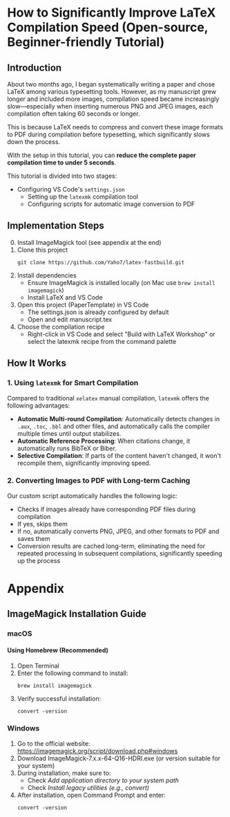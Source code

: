 # How to Significantly Improve LaTeX Compilation Speed (Open-source, Beginner-friendly Tutorial)

## Introduction

About two months ago, I began systematically writing a paper and chose LaTeX among various typesetting tools. However, as my manuscript grew longer and included more images, compilation speed became increasingly slow—especially when inserting numerous PNG and JPEG images, each compilation often taking 60 seconds or longer.

This is because LaTeX needs to compress and convert these image formats to PDF during compilation before typesetting, which significantly slows down the process.

With the setup in this tutorial, you can **reduce the complete paper compilation time to under 5 seconds**.

This tutorial is divided into two stages:

- Configuring VS Code's `settings.json`
  - Setting up the `latexmk` compilation tool
  - Configuring scripts for automatic image conversion to PDF

## Implementation Steps

0. Install ImageMagick tool (see appendix at the end)
1. Clone this project
   ```
   git clone https://github.com/Yaho7/latex-fastbuild.git
   ```
2. Install dependencies
   - Ensure ImageMagick is installed locally (on Mac use `brew install imagemagick`)
   - Install LaTeX and VS Code
3. Open this project (PaperTemplate) in VS Code
   - The settings.json is already configured by default
   - Open and edit manuscript.tex
4. Choose the compilation recipe
   - Right-click in VS Code and select "Build with LaTeX Workshop" or select the latexmk recipe from the command palette

## How It Works

### 1. Using `latexmk` for Smart Compilation

Compared to traditional `xelatex` manual compilation, `latexmk` offers the following advantages:

- **Automatic Multi-round Compilation**: Automatically detects changes in `.aux`, `.toc`, `.bbl` and other files, and automatically calls the compiler multiple times until output stabilizes.
- **Automatic Reference Processing**: When citations change, it automatically runs BibTeX or Biber.
- **Selective Compilation**: If parts of the content haven't changed, it won't recompile them, significantly improving speed.

### 2. Converting Images to PDF with Long-term Caching

Our custom script automatically handles the following logic:

- Checks if images already have corresponding PDF files during compilation
- If yes, skips them
- If no, automatically converts PNG, JPEG, and other formats to PDF and saves them
- Conversion results are cached long-term, eliminating the need for repeated processing in subsequent compilations, significantly speeding up the process

# Appendix

## **ImageMagick Installation Guide**

### **macOS**

#### **Using Homebrew (Recommended)**

1. Open Terminal
2. Enter the following command to install:
   ```
   brew install imagemagick
   ```
3. Verify successful installation:
   ```
   convert -version
   ```

### **Windows**

1. Go to the official website: https://imagemagick.org/script/download.php#windows
2. Download ImageMagick-7.x.x-64-Q16-HDRI.exe (or version suitable for your system)
3. During installation, make sure to:
   - Check *Add application directory to your system path*
   - Check *Install legacy utilities (e.g., convert)*
4. After installation, open Command Prompt and enter:
   ```
   convert -version
   ```